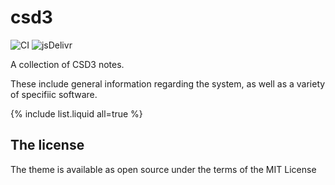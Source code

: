 # csd3

![CI](https://github.com/rundocs/jekyll-rtd-theme/workflows/CI/badge.svg?branch=develop)
![jsDelivr](https://data.jsdelivr.com/v1/package/gh/rundocs/jekyll-rtd-theme/badge)

A collection of CSD3 notes.

These include general information regarding the system, as well as a variety of specifiic software.

{% include list.liquid all=true %}

## The license

The theme is available as open source under the terms of the MIT License
